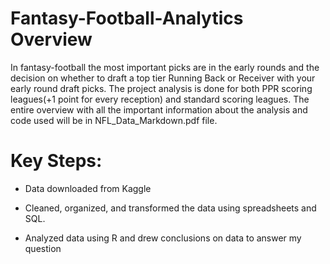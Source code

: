 # Fantasy-Football-Analytics Overview

In fantasy-football the most important picks are in the early rounds and the decision on whether to draft a top tier Running Back or Receiver with your early round draft picks. The project analysis is done for both PPR scoring leagues(+1 point for every reception) and standard scoring leagues. The entire overview with all the important information about the analysis and code used will be in NFL_Data_Markdown.pdf file.


# Key Steps:

- Data downloaded from Kaggle

- Cleaned, organized, and transformed the data using spreadsheets and SQL.

- Analyzed data using R and drew conclusions on data to answer my question 
